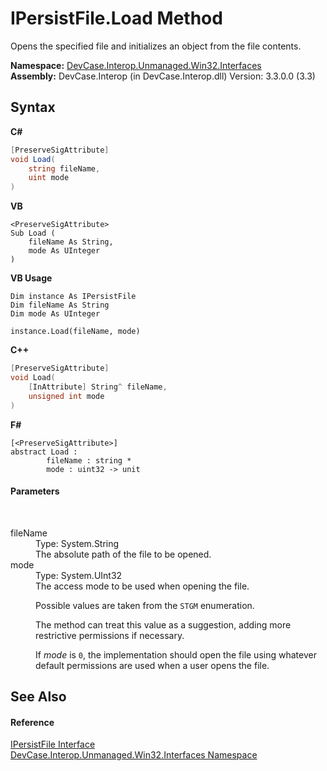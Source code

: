 # IPersistFile.Load Method 
 

Opens the specified file and initializes an object from the file contents.

**Namespace:**&nbsp;<a href="N_DevCase_Interop_Unmanaged_Win32_Interfaces">DevCase.Interop.Unmanaged.Win32.Interfaces</a><br />**Assembly:**&nbsp;DevCase.Interop (in DevCase.Interop.dll) Version: 3.3.0.0 (3.3)

## Syntax

**C#**<br />
``` C#
[PreserveSigAttribute]
void Load(
	string fileName,
	uint mode
)
```

**VB**<br />
``` VB
<PreserveSigAttribute>
Sub Load ( 
	fileName As String,
	mode As UInteger
)
```

**VB Usage**<br />
``` VB Usage
Dim instance As IPersistFile
Dim fileName As String
Dim mode As UInteger

instance.Load(fileName, mode)
```

**C++**<br />
``` C++
[PreserveSigAttribute]
void Load(
	[InAttribute] String^ fileName, 
	unsigned int mode
)
```

**F#**<br />
``` F#
[<PreserveSigAttribute>]
abstract Load : 
        fileName : string * 
        mode : uint32 -> unit 

```


#### Parameters
&nbsp;<dl><dt>fileName</dt><dd>Type: System.String<br />The absolute path of the file to be opened.</dd><dt>mode</dt><dd>Type: System.UInt32<br />The access mode to be used when opening the file. 

 Possible values are taken from the `STGM` enumeration. 

 The method can treat this value as a suggestion, adding more restrictive permissions if necessary. 

 If *mode* is `0`, the implementation should open the file using whatever default permissions are used when a user opens the file.</dd></dl>

## See Also


#### Reference
<a href="T_DevCase_Interop_Unmanaged_Win32_Interfaces_IPersistFile">IPersistFile Interface</a><br /><a href="N_DevCase_Interop_Unmanaged_Win32_Interfaces">DevCase.Interop.Unmanaged.Win32.Interfaces Namespace</a><br />